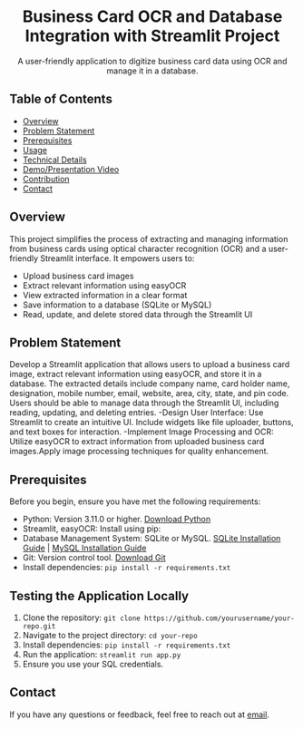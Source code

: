 # <div align="center"> Business Card OCR and Database Integration with Streamlit Project</div>
<div align="center"> A user-friendly application to digitize business card data using OCR and manage it in a database.</div>


## Table of Contents

- [Overview](#overview)
- [Problem Statement](#problem-statement)
- [Prerequisites](#prerequisites)
- [Usage](#usage)
- [Technical Details](#technical-details)
- [Demo/Presentation Video](#demopresentation-video)
- [Contribution](#contribution)
- [Contact](#contact)


## Overview

This project simplifies the process of extracting and managing information from business cards using optical character recognition (OCR) and a user-friendly Streamlit interface. It empowers users to:

- Upload business card images
- Extract relevant information using easyOCR
- View extracted information in a clear format
- Save information to a database (SQLite or MySQL)
- Read, update, and delete stored data through the Streamlit UI

## Problem Statement
Develop a Streamlit application that allows users to upload a business card image, extract relevant information using easyOCR, and store it in a database. The extracted details include company name, card holder name, designation, mobile number, email, website, area, city, state, and pin code. Users should be able to manage data through the Streamlit UI, including reading, updating, and deleting entries.
-Design User Interface: Use Streamlit to create an intuitive UI. Include widgets like file uploader, buttons, and text boxes for interaction.
-Implement Image Processing and OCR: Utilize easyOCR to extract information from uploaded business card images.Apply image processing techniques for quality enhancement.

## Prerequisites
Before you begin, ensure you have met the following requirements:

- Python: Version 3.11.0 or higher. [Download Python](https://www.python.org/downloads/)
- Streamlit, easyOCR: Install using pip:
- Database Management System: SQLite or MySQL. [SQLite Installation Guide](https://www.sqlite.org/download.html) | [MySQL Installation Guide](https://dev.mysql.com/doc/mysql-installation-excerpt/8.0/en/)
- Git: Version control tool. [Download Git](https://git-scm.com/downloads)
- Install dependencies: `pip install -r requirements.txt`

## Testing the Application Locally
1. Clone the repository: `git clone https://github.com/yourusername/your-repo.git`
2. Navigate to the project directory: `cd your-repo`
3. Install dependencies: `pip install -r requirements.txt`
5. Run the application: `streamlit run app.py`
6. Ensure you use your SQL credentials.

## Contact
If you have any questions or feedback, feel free to reach out at [email](mailto:santhosh90612@gmail.com).
